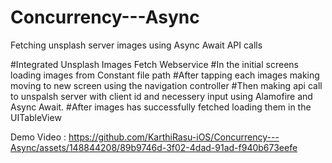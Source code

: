# Concurrency---Async
Fetching unsplash server images using Async Await API calls

#Integrated Unsplash Images Fetch Webservice
#In the initial screens loading images from Constant file path
#After tapping each images making moving to new screen using the navigation controller 
#Then making api call to unspalsh server with client id and necessery input using Alamofire and Async Await.
#After images has successfully fetched loading them in the UITableView

Demo Video :
https://github.com/KarthiRasu-iOS/Concurrency---Async/assets/148844208/89b9746d-3f02-4dad-91ad-f940b673eefe
